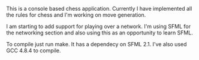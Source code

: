 This is a console based chess application. Currently I have implemented all the rules for chess and I'm working on move generation.

I am starting to add support for playing over a network. I'm using SFML for the networking section and also using this as an opportunity to learn SFML.

To compile just run make. It has a dependecy on SFML 2.1. I've also used GCC 4.8.4 to compile.